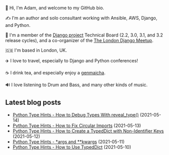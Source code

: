 <p>
  👋 Hi, I'm Adam, and welcome to my GitHub bio.
</p>
<p>
  ✍️ I'm an author and solo consultant working with Ansible, AWS, Django, and Python.
</p>
<p>
  🦄 I'm a member of the <a href="https://www.djangoproject.com/foundation/teams/">Django project</a> Technical Board (2.2, 3.0, 3.1, and 3.2 release cycles),
  and a co-organizer of the <a href="https://www.djangolondon.com/">The London Django Meetup</a>.
</p>
<p>
  🇬🇧 I'm based in London, UK.
</p>
<p>
  ✈️ I love to travel, especially to Django and Python conferences!
</p>
<p>
  ☕️ I drink tea, and especially enjoy a <a href="https://en.wikipedia.org/wiki/Genmaicha">genmaicha</a>.
</p>
<p>
  🔊 I love listening to Drum and Bass, and many other kinds of music.
</p>

## Latest blog posts

* [Python Type Hints - How to Debug Types With reveal_type()](https://adamj.eu/tech/2021/05/14/python-type-hints-how-to-debug-types-with-reveal-type/) (2021-05-14)
* [Python Type Hints - How to Fix Circular Imports](https://adamj.eu/tech/2021/05/13/python-type-hints-how-to-fix-circular-imports/) (2021-05-13)
* [Python Type Hints - How to Create a TypedDict with Non-Identifier Keys](https://adamj.eu/tech/2021/05/12/python-type-hints-how-to-create-a-typeddict-with-non-identifier-keys/) (2021-05-12)
* [Python Type Hints - *args and **kwargs](https://adamj.eu/tech/2021/05/11/python-type-hints-args-and-kwargs/) (2021-05-11)
* [Python Type Hints - How to Use TypedDict](https://adamj.eu/tech/2021/05/10/python-type-hints-how-to-use-typeddict/) (2021-05-10)